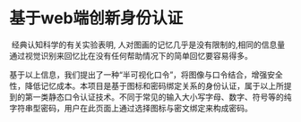 # 基于web端创新身份认证

​	经典认知科学的有关实验表明, 人对图画的记忆几乎是没有限制的,相同的信息量通过视觉识别来回忆比在没有任何帮助情况下的简单回忆要容易得多。

​	基于以上信息，我们提出了一种“半可视化口令”，将图像与口令结合，增强安全性，降低记忆成本。本项目是基于图标和密码绑定关系的身份认证，属于以上所提到的第一类静态口令认证技术。不同于常见的输入大小写字母、数字、符号等的纯字符串型密码，用户在此页面上通过选择图标与密文绑定来构成密码。
